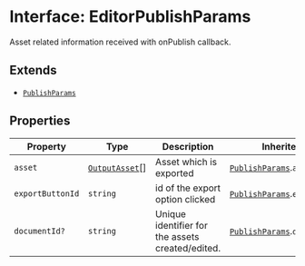 # Interface: EditorPublishParams

Asset related information received with onPublish callback.

## Extends

- [`PublishParams`](PublishParams.md)

## Properties

| Property | Type | Description | Inherited from |
| ------ | ------ | ------ | ------ |
| `asset` | [`OutputAsset`](../../Asset.types/interfaces/OutputAsset.md)[] | Asset which is exported | [`PublishParams`](PublishParams.md).`asset` |
| `exportButtonId` | `string` | id of the export option clicked | [`PublishParams`](PublishParams.md).`exportButtonId` |
| `documentId?` | `string` | Unique identifier for the assets created/edited. | [`PublishParams`](PublishParams.md).`documentId` |
